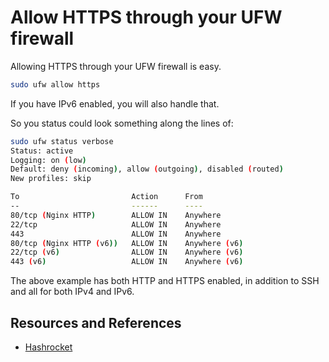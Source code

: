 # Allow HTTPS through your UFW firewall

Allowing HTTPS through your UFW firewall is easy.

```bash
sudo ufw allow https
```

If you have IPv6 enabled, you will also handle that.

So you status could look something along the lines of:

```bash
sudo ufw status verbose
Status: active
Logging: on (low)
Default: deny (incoming), allow (outgoing), disabled (routed)
New profiles: skip

To                         Action      From
--                         ------      ----
80/tcp (Nginx HTTP)        ALLOW IN    Anywhere
22/tcp                     ALLOW IN    Anywhere
443                        ALLOW IN    Anywhere
80/tcp (Nginx HTTP (v6))   ALLOW IN    Anywhere (v6)
22/tcp (v6)                ALLOW IN    Anywhere (v6)
443 (v6)                   ALLOW IN    Anywhere (v6)
```

The above example has both HTTP and HTTPS enabled, in addition to SSH and all for both IPv4 and IPv6.

## Resources and References

- [Hashrocket](https://til.hashrocket.com/posts/llqy66w55a-allow-https-through-your-ufw-firewall)
